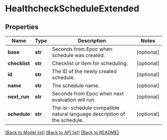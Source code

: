 # HealthcheckScheduleExtended

## Properties
Name | Type | Description | Notes
------------ | ------------- | ------------- | -------------
**base** | **str** | Seconds from Epoc when schedule was created. | [optional] 
**checklist** | **str** | Checklist or Item for scheduling. | [optional] 
**id** | **str** | The ID of the newly created schedule. | [optional] 
**name** | **str** | The schedule name. | [optional] 
**next_run** | **str** | Seconds from Epoc when next evaluation will run. | [optional] 
**schedule** | **str** | The isi-schedule compatible natural language description of the schedule. | [optional] 

[[Back to Model list]](../README.md#documentation-for-models) [[Back to API list]](../README.md#documentation-for-api-endpoints) [[Back to README]](../README.md)


